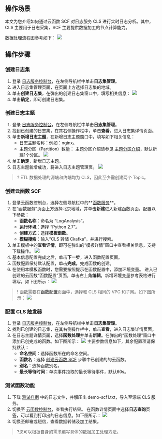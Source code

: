 ## 操作场景

本文为您介绍如何通过云函数 SCF 对日志服务 CLS 进行实时日志分析。其中，CLS 主要用于日志采集，SCF 主要提供数据加工的节点计算能力。

数据处理流程图参考如下：
![](https://main.qcloudimg.com/raw/faec615dcd38843e63f8ccfbc45e7696.svg)

## 操作步骤

<span id="step01"></span>

### 创建日志集

1. 登录 [日志服务控制台](https://console.cloud.tencent.com/cls)，在左侧导航栏中单击**日志集管理**。
2. 进入日志集管理页面，在页面上方选择日志集的地域。
3. 单击**创建日志集**，在弹出的创建日志集窗口中，填写相关信息：
   ![](https://main.qcloudimg.com/raw/52704e1f3bdf6efe4c7e9b266e2ca451.jpg)
4. 单击**确定**，即可创建日志集。

<span id="step02"></span>

### 创建日志主题

1. 登录 [日志服务控制台](https://console.cloud.tencent.com/cls)，在左侧导航栏中单击**日志集管理**。
2. 找到已创建的日志集，在其右侧操作栏中，单击**查看**，进入日志集详情页面。
3. 单击**新增日志主题**，在新增日志主题窗口中，填写如下相关信息：
   - 日志主题名称：例如：nginx。
   - 主题分区（Partition）数量： 主题分区介绍请参见 [主题分区介绍](https://cloud.tencent.com/document/product/614/39259)，默认新建1个分区。
     ![](https://main.qcloudimg.com/raw/d22c9d090a380376a1de4b56f19bc27a.jpg)
4. 单击**确定**，新增日志主题。
5. 日志主题新增成功，将进入日志主题管理页。
   ![](https://main.qcloudimg.com/raw/08e9dc61f1cc8bfcb1923345c86bef45.jpg)

> ? ETL 数据处理的源端和终端均为 CLS，因此至少需创建两个 Topic。


<span id="step03"></span>

### 创建云函数 SCF

1. 登录云函数控制台，选择左侧导航栏中的**[函数服务](https://console.cloud.tencent.com/scf/list)**。
2. 在“函数服务”页面上方选择北京地域，并单击**新建**进入新建函数页面，配置以下参数：
	- **函数名称**：命名为 “LogAnalysis”。
	- **运行环境**：选择 “Python 2.7”。
	- **创建方式**：选择**模板函数**。
	- **模糊搜索**：输入“CLS 转储 Ckafka”，并进行搜索。
3. 单击模板中的**查看详情**，即可在弹出的“模板详情”窗口中查看相关信息，支持下载操作。
![](https://main.qcloudimg.com/raw/e42d9b4102f3e13ebf1722de5875d1ac.png)
4. 基本信息配置完成之后，单击**下一步**，进入函数配置页面。
5. 函数配置保持默认配置，单击**完成**，完成函数的创建。
6. 在使用本模板函数时，您需要按照提示在函数配置中，添加环境变量。
 进入已创建的云函数“函数配置”页面，单击右上角**编辑**，新增环境变量参考表格进行填写。如下图所示：
 ![](https://main.qcloudimg.com/raw/3112dba5a8cac82c295c17a593ed222e.png)
> ! 函数需要在**函数配置**页面中，选择和 CLS 相同的 VPC 和子网。如下图所示：
> ![](https://main.qcloudimg.com/raw/a329381190dcf6ad0883f5f8a51a9567.png)

<span id="step04"></span>

### 配置 CLS 触发器

1. 登录 [日志服务控制台](https://console.cloud.tencent.com/cls)，在左侧导航栏中单击**日志集管理**。
2. 找到已创建的日志集，在其右侧操作栏中，单击**查看**，进入日志集详情页面。
3. 在日志主题详情页面，选择**函数处理**并单击**新建**。在弹出的“函数处理”窗口中添加已创完成的函数。如下图所示：
![](https://main.qcloudimg.com/raw/ee3aa3a2ca88355e80a415a402c2994f.jpg)
主要参数信息如下，其余配置项请保持默认：
	- **命名空间**：选择函数所在的命名空间。
	- **函数名**：选择 [创建云函数 SCF](#step03) 步骤中已创建的的云函数。
	- **别名**：选择函数别名。
	- **最长等待时间**：单次事件拉取的最长等待事件，默认60s。

<span id="step05"></span>

### 测试函数功能

1. 下载 [测试样例](https://main.qcloudimg.com/raw/6e0d4837eefd0ce77dac8a3973acdf39.zip) 中的日志文件，并解压出 demo-scf1.txt，导入至源端 CLS 服务。
2. 切换至 [云函数控制台](https://console.cloud.tencent.com/scf/list?rid=8&ns=default)，查看执行结果。
   在函数详情页面中选择**日志查询**页签，可以看到打印出的日志信息。如下图所示：
   ![](https://main.qcloudimg.com/raw/b4d8dd0a4a236ab4cb35f2e7d3160649.png)
3. 切换至邮箱或短信，查看数据转储及加工结果。
> ?您可以根据自身的需求编写具体的数据加工处理方法。
